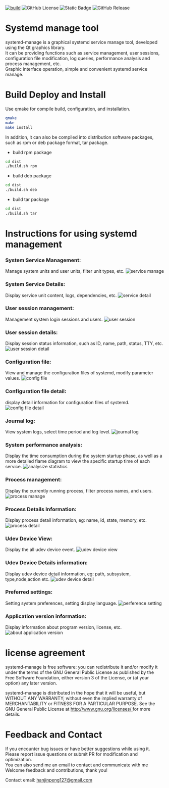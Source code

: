 [![build](https://github.com/prownd/systemd-manage/actions/workflows/main.yml/badge.svg)](https://github.com/prownd/systemd-manage/actions/workflows/main.yml)
![GitHub License](https://img.shields.io/github/license/prownd/systemd-manage)
![Static Badge](https://img.shields.io/badge/qt-%3E%3D5-green)
![GitHub Release](https://img.shields.io/github/v/release/prownd/systemd-manage)

# Systemd manage tool
systemd-manage is a graphical systemd service manage tool, developed using the Qt graphics library.  
It can be providing functions such as service management, user sessions, configuration file modification, log queries, performance analysis and process management, etc.  
Graphic interface operation, simple and convenient systemd service manage.

# Build Deploy and Install
Use qmake for compile build, configuration, and installation.

```bash
qmake
make
make install
```

In addition, it can also be compiled into distribution software packages, such as rpm or deb package format, tar package.

- build rpm package
```bash
cd dist
./build.sh rpm
```

- build deb package
```bash
cd dist
./build.sh deb
```

- build tar package
```bash
cd dist
./build.sh tar
```

# Instructions for using systemd management
### System Service Management:
Manage system units and user units, filter unit types, etc.
![service manage](./images/en/service-manage-view-1.png "systemd service unit manage")

### System Service Details:
Display service unit content, logs, dependencies, etc.
![service detail](images/en/service-detail-view-1.png "service unit detail")

### User session management:
Management system login sessions and users.
![user session](images/en/user-session-view-1.png "user session info")

### User session details:
Display session status information, such as ID, name, path, status, TTY, etc.
![user session detail](images/en/user-session-detail-1.png "show user session detail")

### Configuration file:
View and manage the configuration files of systemd, modify parameter values.
![config file](images/en/config-file-view-1.png "config file info")

### Configuration file detail:
display  detail information for configuration files of systemd.
![config file detail](images/en/config-file-detail-1.png "config file detail")

### Journal log:
View system logs, select time period and log level.
![journal log](images/en/journal-log-view-1.png "show journal log")

### System performance analysis:
Display the time consumption during the system startup phase, as well as a more detailed flame diagram to view the specific startup time of each service.
![analysize statistics](images/en/analysize-statistics-view-1.png "systemd performance analysize statistics")

### Process management:
Display the currently running process, filter process names, and users.
![process manage](images/en/process-manage-view-1.png "process management")

### Process Details Information:
Display process detail information, eg: name, id, state, memory, etc.
![process detail](images/en/process-detail-view-1.png "process detail information")

### Udev Device View:
Display the all udev device event.
![udev device view](images/en/udev-device-view-1.png "udev device view")

### Udev Device Details information:
Display udev device detail information, eg: path,  subsystem, type,node,action etc.
![udev device detail](images/en/udev-device-detail-1.png "udev device detail information")

### Preferred settings:
Setting system preferences, setting display language.
![perference setting](images/en/setting-view-1.png "program perference setting")

### Application version information:
Display information about program version, license, etc.
![about application version](images/en/about-view-1.png "abuot version info")

# license agreement
systemd-manage is free software: you can redistribute it and/or modify it under the terms of the GNU General Public License as published by the Free Software Foundation, either version 3 of the License, or (at your option) any later version.

systemd-manage is distributed in the hope that it will be useful, but WITHOUT ANY WARRANTY; without even the implied warranty of MERCHANTABILITY or FITNESS FOR A PARTICULAR PURPOSE. See the GNU General Public License at [ http://www.gnu.org/licenses/ ]( http://www.gnu.org/licenses/ ) for more details.

# Feedback and Contact
If you encounter bug issues or have better suggestions while using it.  
Please report issue questions or submit PR for modification and optimization.  
You can also send me an email to contact and communicate with me  
Welcome feedback and contributions, thank you!

Contact email:  [hanjinpeng127@gmail.com](mailto:hanjinpeng127@gmail.com)
